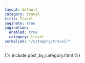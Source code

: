 ```yaml
---
layout: default
category: travel
title: Travel
paginate: true
pagination:
  enabled: true
  category: travel
permalink: "/category/travel/"
---
```


{% include post_by_category.html %}
